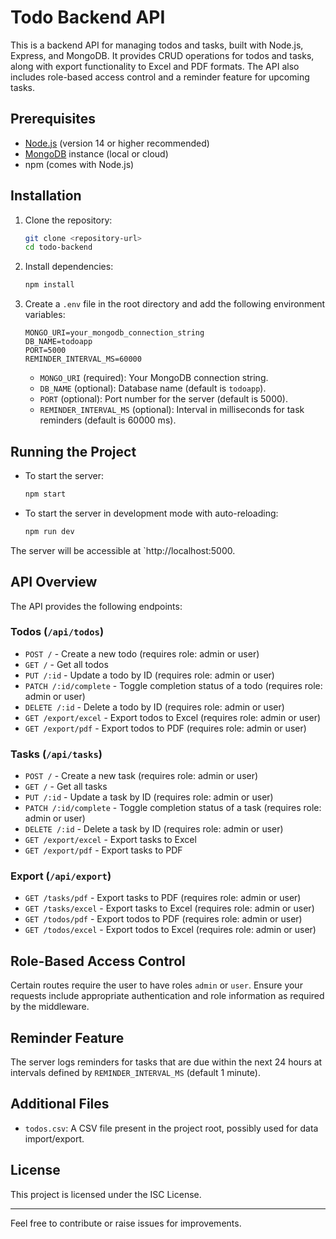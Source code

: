 # Todo Backend API

This is a backend API for managing todos and tasks, built with Node.js, Express, and MongoDB. It provides CRUD operations for todos and tasks, along with export functionality to Excel and PDF formats. The API also includes role-based access control and a reminder feature for upcoming tasks.

## Prerequisites

- [Node.js](https://nodejs.org/) (version 14 or higher recommended)
- [MongoDB](https://www.mongodb.com/) instance (local or cloud)
- npm (comes with Node.js)

## Installation

1. Clone the repository:

   ```bash
   git clone <repository-url>
   cd todo-backend
   ```

2. Install dependencies:

   ```bash
   npm install
   ```

3. Create a `.env` file in the root directory and add the following environment variables:

   ```env
   MONGO_URI=your_mongodb_connection_string
   DB_NAME=todoapp
   PORT=5000
   REMINDER_INTERVAL_MS=60000
   ```

   - `MONGO_URI` (required): Your MongoDB connection string.
   - `DB_NAME` (optional): Database name (default is `todoapp`).
   - `PORT` (optional): Port number for the server (default is 5000).
   - `REMINDER_INTERVAL_MS` (optional): Interval in milliseconds for task reminders (default is 60000 ms).

## Running the Project

- To start the server:

  ```bash
  npm start
  ```

- To start the server in development mode with auto-reloading:

  ```bash
  npm run dev
  ```

The server will be accessible at `http://localhost:5000.

## API Overview

The API provides the following endpoints:

### Todos (`/api/todos`)

- `POST /` - Create a new todo (requires role: admin or user)
- `GET /` - Get all todos
- `PUT /:id` - Update a todo by ID (requires role: admin or user)
- `PATCH /:id/complete` - Toggle completion status of a todo (requires role: admin or user)
- `DELETE /:id` - Delete a todo by ID (requires role: admin or user)
- `GET /export/excel` - Export todos to Excel (requires role: admin or user)
- `GET /export/pdf` - Export todos to PDF (requires role: admin or user)

### Tasks (`/api/tasks`)

- `POST /` - Create a new task (requires role: admin or user)
- `GET /` - Get all tasks
- `PUT /:id` - Update a task by ID (requires role: admin or user)
- `PATCH /:id/complete` - Toggle completion status of a task (requires role: admin or user)
- `DELETE /:id` - Delete a task by ID (requires role: admin or user)
- `GET /export/excel` - Export tasks to Excel
- `GET /export/pdf` - Export tasks to PDF

### Export (`/api/export`)

- `GET /tasks/pdf` - Export tasks to PDF (requires role: admin or user)
- `GET /tasks/excel` - Export tasks to Excel (requires role: admin or user)
- `GET /todos/pdf` - Export todos to PDF (requires role: admin or user)
- `GET /todos/excel` - Export todos to Excel (requires role: admin or user)

## Role-Based Access Control

Certain routes require the user to have roles `admin` or `user`. Ensure your requests include appropriate authentication and role information as required by the middleware.

## Reminder Feature

The server logs reminders for tasks that are due within the next 24 hours at intervals defined by `REMINDER_INTERVAL_MS` (default 1 minute).

## Additional Files

- `todos.csv`: A CSV file present in the project root, possibly used for data import/export.

## License

This project is licensed under the ISC License.

---

Feel free to contribute or raise issues for improvements.
